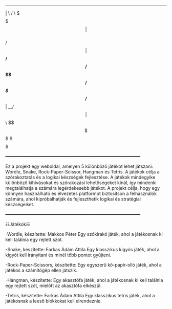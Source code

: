  ________   ______  
|        \ /      \ 
 \$$$$$$$$|  $$$$$$\
    /  $$ | $$__/ $$
   /  $$   \$$    $$
  /  $$    _\$$$$$$$
 /  $$___ |  \__/ $$
|  $$    \ \$$    $$
 \$$$$$$$$  \$$$$$$ 

━━━━━━━━━━━━━━━━━━━━━━━━━━━━━━━━━━━━━━━━━━━━━━━━━━

Ez a projekt egy weboldal, amelyen 5 különböző játékot lehet játszani: Wordle, Snake, Rock-Paper-Scissor, Hangman és Tetris. A játékok célja a szórakoztatás és a logikai készségek fejlesztése. A játékok mindegyike különböző kihívásokat és szórakozási lehetőségeket kínál, így mindenki megtalálhatja a számára legérdekesebb játékot. A projekt célja, hogy egy könnyen használható és élvezetes platformot biztosítson a felhasználók számára, ahol kipróbálhatják és fejleszthetik logikai és stratégiai készségeiket.

━━━━━━━━━━━━━━━━━━━━━━━━━━━━━━━━━━━━━━━━━━━━━━━━━━


☷Játékok☷

-Wordle, készítette: Makkos Péter
Egy szókirakó játék, ahol a játékosnak ki kell találnia egy rejtett szót.

-Snake, készítette: Farkas Ádám Attila
Egy klasszikus kígyós játék, ahol a kígyót kell irányítani és minél több pontot gyűjteni.

-Rock-Paper-Scissors, készítette:
Egy egyszerű kő-papír-olló játék, ahol a játékos a számítógép ellen játszik.

-Hangman, készítette:
Egy akasztófa játék, ahol a játékosnak ki kell találnia egy rejtett szót, mielőtt az akasztófa elkészül.

-Tetris, készítette: Farkas Ádám Attila
Egy klasszikus tetris játék, ahol a játékosnak a leeső blokkokat kell elrendeznie.